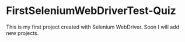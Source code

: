 # FirstSeleniumWebDriverTest-Quiz
This is my first project created with Selenium WebDriver.
Soon I will add new projects.
